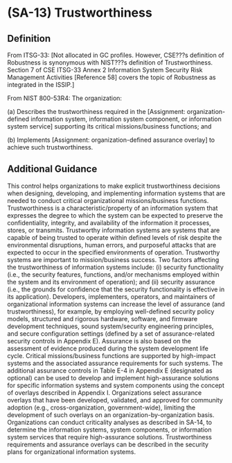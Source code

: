 
# (SA-13) Trustworthiness

## Definition

From ITSG-33:
[Not allocated in GC profiles. However, CSE???s definition of Robustness is synonymous with NIST???s definition of Trustworthiness. Section 7 of CSE ITSG-33 Annex 2 Information System Security Risk Management Activities [Reference 58] covers the topic of Robustness as integrated in the ISSIP.] 

From NIST 800-53R4:
The organization:

(a) Describes the trustworthiness required in the [Assignment: organization-defined information system, information system component, or information system service] supporting its critical missions/business functions; and

(b) Implements [Assignment: organization-defined assurance overlay] to achieve such trustworthiness.

## Additional Guidance

This control helps organizations to make explicit trustworthiness decisions when designing, developing, and implementing information systems that are needed to conduct critical organizational missions/business functions. Trustworthiness is a characteristic/property of an information system that expresses the degree to which the system can be expected to preserve the confidentiality, integrity, and availability of the information it processes, stores, or transmits.  Trustworthy information systems are systems that are capable of being trusted to operate within defined levels of risk despite the environmental disruptions, human errors, and purposeful attacks that are expected to occur in the specified environments of operation. Trustworthy systems are important to mission/business success. Two factors affecting the trustworthiness of information systems include: (i) security functionality (i.e., the security features, functions, and/or mechanisms employed within the system and its environment of operation); and (ii) security assurance (i.e., the grounds for confidence that the security functionality is effective in its application). Developers, implementers, operators, and maintainers of organizational information systems can increase the level of assurance (and trustworthiness), for example, by employing well-defined security policy models, structured and rigorous hardware, software, and firmware development techniques, sound system/security engineering principles, and secure configuration settings (defined by a set of assurance-related security controls in Appendix E). Assurance is also based on the assessment of evidence produced during the system development life cycle. Critical missions/business functions are supported by high-impact systems and the associated assurance requirements for such systems. The additional assurance controls in Table E-4 in Appendix E (designated as optional) can be used to develop and implement high-assurance solutions for specific information systems and system components using the concept of overlays described in Appendix I. Organizations select assurance overlays that have been developed, validated, and approved for community adoption (e.g., cross-organization, government-wide), limiting the development of such overlays on an organization-by-organization basis. Organizations can conduct criticality analyses as described in SA-14, to determine the information systems, system components, or information system services that require high-assurance solutions. Trustworthiness requirements and assurance overlays can be described in the security plans for organizational information systems.

